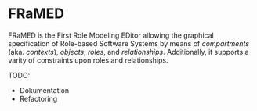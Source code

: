 FRaMED
======

FRaMED is the First Role Modeling EDitor allowing the graphical specification of Role-based Software Systems
by means of *compartments* (aka. *contexts*), *objects*, *roles*, and *relationships*.
Additionally, it supports a varity of constraints upon roles and relationships. 

TODO:
- Dokumentation
- Refactoring


